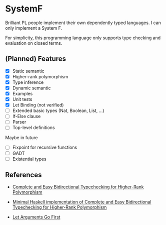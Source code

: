 # SystemF

Brilliant PL people implement their own dependently typed languages.
I can only implement a System F.

For simplicity, this programming language only supports type checking and evaluation on closed terms.

## (Planned) Features

- [x] Static semantic
- [x] Higher-rank polymorphism
- [x] Type inference
- [x] Dynamic semantic
- [x] Examples
- [x] Unit tests
- [x] Let Binding (not verified)
- [ ] Extended basic types (Nat, Boolean, List, ...)
- [ ] If-Else clause
- [ ] Parser
- [ ] Top-level definitions

Maybe in future

- [ ] Fixpoint for recursive functions
- [ ] GADT
- [ ] Existential types

## References

- [Complete and Easy Bidirectional Typechecking for Higher-Rank Polymorphism](https://arxiv.org/abs/1306.6032)

- [Minimal Haskell implementation of Complete and Easy Bidirectional Typechecking for Higher-Rank Polymorphism](https://gist.github.com/lexi-lambda/287dc8513f6a20424457b9d3eda5026a)

- [Let Arguments Go First](https://link.springer.com/chapter/10.1007/978-3-319-89884-1_10)
